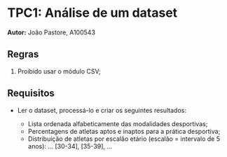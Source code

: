 # TPC1: Análise de um dataset

**Autor:** João Pastore, A100543

## Regras

1. Proibido usar o módulo CSV;

## Requisitos

- Ler o dataset, processá-lo e criar os seguintes resultados:

  - Lista ordenada alfabeticamente das modalidades desportivas;
  - Percentagens de atletas aptos e inaptos para a prática desportiva;
  - Distribuição de atletas por escalão etário (escalão = intervalo de 5 anos): ... [30-34], [35-39], ...
